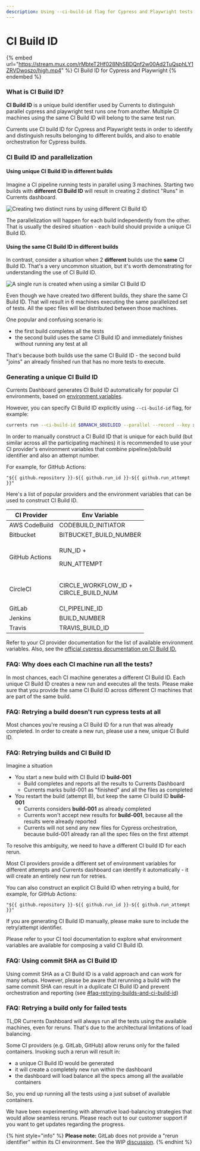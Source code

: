 ```yaml
---
description: Using --ci-build-id flag for Cypress and Playwright tests parallelization
---
```


# CI Build ID

{% embed url="https://stream.mux.com/rMbteT2Hf028NhSBDQnf2w00Ad2TuQsphLY1ZRVDwoszo/high.mp4" %}
CI Build ID for Cypress and Playwright
{% endembed %}

### What is CI Build ID?

**CI Build ID** is a unique build identifier used by Currents to distinguish parallel cypress and playwright test runs one from another. Multiple CI machines using the same CI Build ID will belong to the same test run.

Currents use CI build ID for Cypress and Playwright tests in order to identify and distinguish results belonging to different builds, and also to enable orchestration for Cypress builds.

### CI Build ID and parallelization

#### Using unique CI Build ID in different builds

Imagine a CI pipeline running tests in parallel using 3 machines. Starting two builds with **different CI Build ID** will result in creating 2 distinct "Runs" in Currents dashboard.

![Creating two distinct runs by using different CI Build ID](../.gitbook/assets/cypress-ci-build-id-different-jobs.png)

The parallelization will happen for each build independently from the other. That is usually the desired situation - each build should provide a unique CI Build ID.

#### Using the same CI Build ID in different builds

In contrast, consider a situation when 2 **different** builds use the **same** CI Build ID. That's a very uncommon situation, but it's worth demonstrating for understanding the use of CI Build ID.

![A single run is created when using a similar CI Build ID](../.gitbook/assets/cypress-ci-build-id-same-job.png)

Even though we have created two different builds, they share the same CI Build ID. That will result in 6 machines executing the same parallelized set of tests. All the spec files will be distributed between those machines.

One popular and confusing scenario is:

* the first build completes all the tests
* the second build uses the same CI Build ID and immediately finishes without running any test at all

That's because both builds use the same CI Build ID - the second build "joins" an already finished run that has no more tests to execute.

### Generating a unique CI Build ID

Currents Dashboard generates CI Build ID automatically for popular CI environments, based on [environment variables](https://github.com/cypress-io/cypress/blob/develop/packages/server/lib/util/ci\_provider.js#L133:L133).

However, you can specify CI Build ID explicitly using `--ci-build-id` flag, for example:

```bash
currents run --ci-build-id $BRANCH_$BUILDID --parallel --record --key xxx 
```

In order to manually construct a CI Build ID that is unique for each build (but similar across all the participating machines) it is recommended to use your CI provider's environment variables that combine pipeline/job/build identifier and also an attempt number.

For example, for GitHub Actions:

```
"${{ github.repository }}-${{ github.run_id }}-${{ github.run_attempt }}"
```

Here's a list of popular providers and the environment variables that can be used to construct CI Build ID.

| CI Provider    | Env Variable                                    |
| -------------- | ----------------------------------------------- |
| AWS CodeBuild  | CODEBUILD\_INITIATOR                            |
| Bitbucket      | BITBUCKET\_BUILD\_NUMBER                        |
| GitHub Actions | <p>RUN_ID +</p><p>RUN_ATTEMPT</p>               |
| CircleCI       | <p>CIRCLE_WORKFLOW_ID +<br>CIRCLE_BUILD_NUM</p> |
| GitLab         | CI\_PIPELINE\_ID                                |
| Jenkins        | BUILD\_NUMBER                                   |
| Travis         | TRAVIS\_BUILD\_ID                               |



Refer to your CI provider documentation for the list of available environment variables. Also, see the [official cypress documentation on CI Build ID.](https://docs.cypress.io/guides/guides/parallelization#CI-Build-ID-environment-variables-by-provider)

### FAQ: Why does each CI machine run all the tests?

In most chances, each CI machine generates a different CI Build ID. Each unique CI Build ID creates a new run and executes all the tests. Please make sure that you provide the same CI Build ID across different  CI machines that are part of the same build.

### FAQ: Retrying a build doesn't run cypress tests at all

Most chances you're reusing a CI Build ID for a run that was already completed. In order to create a new run, please use a new, unique CI Build ID.

### FAQ: Retrying builds and CI Build ID

Imagine a situation

* You start a new build with CI Build ID **build-001**
  * Build completes and reports all the results to Currents Dashboard
  * Currents marks build-001 as "finished" and all the files as completed
* You restart the build (attempt B), but keep the same CI build ID **build-001**
  * Currents considers **build-001** as already completed
  * Currents won't accept new results for **build-001**, because all the results were already reported&#x20;
  * Currents will not send any new files for Cypress orchestration, because build-001 already ran all the spec files on the first attempt

To resolve this ambiguity, we need to have a different CI build ID for each rerun.

Most CI providers provide a different set of environment variables for different attempts and  Currents dashboard can identify it automatically - it will create an entirely new run for retries.

You can also construct an explicit CI Build ID when retrying a build, for example, for GitHub Actions:

```
"${{ github.repository }}-${{ github.run_id }}-${{ github.run_attempt }}"
```

If you are generating CI Build ID manually, please make sure to include the retry/attempt identifier.&#x20;

Please refer to your CI tool documentation to explore what environment variables are available for composing a valid CI Build ID.

### FAQ: Using commit SHA as CI Build ID

Using commit SHA as a CI Build ID is a valid approach and can work for many setups. However, please be aware that rerunning a build with the same commit SHA can result in a duplicate CI Build ID and prevent orchestration and reporting (see [#faq-retrying-builds-and-ci-build-id](cypress-ci-build-id.md#faq-retrying-builds-and-ci-build-id "mention"))

### FAQ: Retrying a build only for failed tests

TL;DR Currents Dashboard will always run all the tests using the available machines, even for reruns. That's due to the architectural limitations of load balancing.

Some CI providers (e.g. GitLab, GitHub) allow reruns only for the failed containers. Invoking such a rerun will result in:

* a unique CI Build ID would be generated
* it will create a completely new run within the dashboard
* the dashboard will load balance all the specs among all the available containers

So, you end up running all the tests using a just subset of available containers.

We have been experimenting with alternative load-balancing strategies that would allow seamless reruns. Please reach out to our customer support if you want to get updates regarding the progress.

{% hint style="info" %}
**Please note:** GitLab does not provide a "rerun identifier" within its CI environment. See the WIP [discussion](https://gitlab.com/gitlab-org/gitlab/-/issues/195618#note\_1139938057).
{% endhint %}
